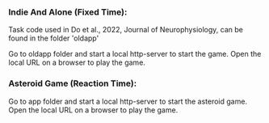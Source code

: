 ### Indie And Alone (Fixed Time): 
Task code used in Do et al., 2022, Journal of Neurophysiology, can be found in the folder 'oldapp'

Go to oldapp folder and start a local http-server to start the game. Open the local URL on a browser to play the game.


### Asteroid Game (Reaction Time):
Go to app folder and start a local http-server to start the asteroid game. Open the local URL on a browser to play the game.
